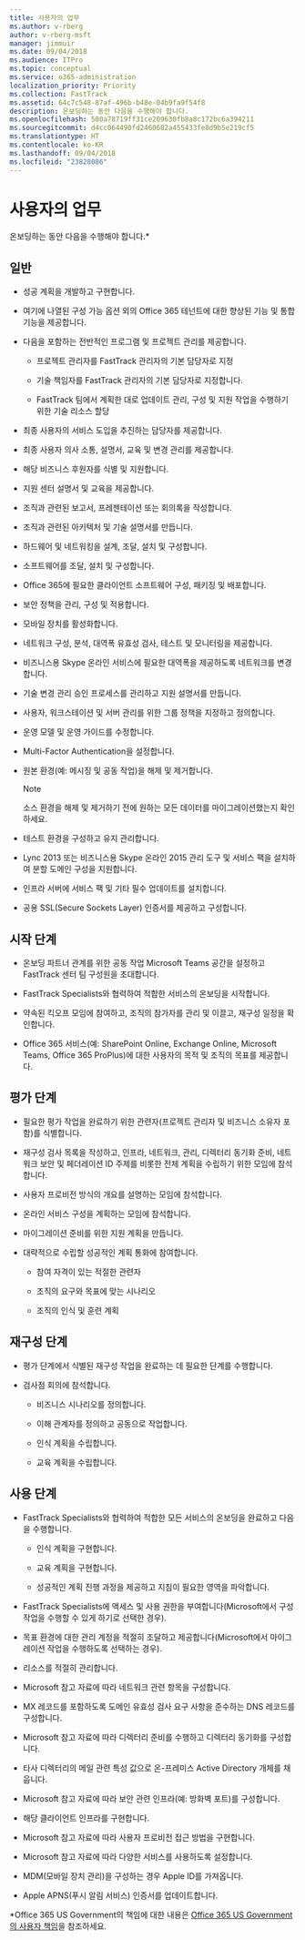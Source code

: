 ```yaml
---
title: 사용자의 업무
ms.author: v-rberg
author: v-rberg-msft
manager: jimmuir
ms.date: 09/04/2018
ms.audience: ITPro
ms.topic: conceptual
ms.service: o365-administration
localization_priority: Priority
ms.collection: FastTrack
ms.assetid: 64c7c548-87af-496b-b48e-04b9fa9f54f8
description: 온보딩하는 동안 다음을 수행해야 합니다.
ms.openlocfilehash: 500a78719ff31ce209630fb8a8c172bc6a394211
ms.sourcegitcommit: d4cc064490fd2460682a455433fe8d9b5e219cf5
ms.translationtype: HT
ms.contentlocale: ko-KR
ms.lasthandoff: 09/04/2018
ms.locfileid: "23828086"
---
```

# <a name="your-responsibilities"></a>사용자의 업무

온보딩하는 동안 다음을 수행해야 합니다.\*
  
## <a name="general"></a>일반

- 성공 계획을 개발하고 구현합니다.
    
- 여기에 나열된 구성 가능 옵션 외의 Office 365 테넌트에 대한 향상된 기능 및 통합 기능을 제공합니다. 
    
- 다음을 포함하는 전반적인 프로그램 및 프로젝트 관리를 제공합니다. 
    
  - 프로젝트 관리자를 FastTrack 관리자의 기본 담당자로 지정
    
  - 기술 책임자를 FastTrack 관리자의 기본 담당자로 지정합니다.
    
  - FastTrack 팀에서 계획한 대로 업데이트 관리, 구성 및 지원 작업을 수행하기 위한 기술 리소스 할당 
    
- 최종 사용자의 서비스 도입을 추진하는 담당자를 제공합니다.
    
- 최종 사용자 의사 소통, 설명서, 교육 및 변경 관리를 제공합니다.
    
- 해당 비즈니스 후원자를 식별 및 지원합니다. 
    
- 지원 센터 설명서 및 교육을 제공합니다. 
    
- 조직과 관련된 보고서, 프레젠테이션 또는 회의록을 작성합니다. 
    
- 조직과 관련된 아키텍처 및 기술 설명서를 만듭니다. 
    
- 하드웨어 및 네트워킹을 설계, 조달, 설치 및 구성합니다. 
    
- 소프트웨어를 조달, 설치 및 구성합니다. 
    
- Office 365에 필요한 클라이언트 소프트웨어 구성, 패키징 및 배포합니다.
    
- 보안 정책을 관리, 구성 및 적용합니다.
    
- 모바일 장치를 활성화합니다.
    
- 네트워크 구성, 분석, 대역폭 유효성 검사, 테스트 및 모니터링을 제공합니다. 
    
- 비즈니스용 Skype 온라인 서비스에 필요한 대역폭을 제공하도록 네트워크를 변경합니다.
    
- 기술 변경 관리 승인 프로세스를 관리하고 지원 설명서를 만듭니다.
    
- 사용자, 워크스테이션 및 서버 관리를 위한 그룹 정책을 지정하고 정의합니다.
    
- 운영 모델 및 운영 가이드를 수정합니다.
    
- Multi-Factor Authentication을 설정합니다.
    
- 원본 환경(예: 메시징 및 공동 작업)을 해제 및 제거합니다. 
    
    > [!NOTE]
    > 소스 환경을 해제 및 제거하기 전에 원하는 모든 데이터를 마이그레이션했는지 확인하세요. 
  
- 테스트 환경을 구성하고 유지 관리합니다.
    
- Lync 2013 또는 비즈니스용 Skype 온라인 2015 관리 도구 및 서비스 팩을 설치하여 분할 도메인 구성을 지원합니다.
    
- 인프라 서버에 서비스 팩 및 기타 필수 업데이트를 설치합니다. 
    
- 공용 SSL(Secure Sockets Layer) 인증서를 제공하고 구성합니다. 
    
## <a name="initiate-phase"></a>시작 단계

- 온보딩 파트너 관계를 위한 공동 작업 Microsoft Teams 공간을 설정하고 FastTrack 센터 팀 구성원을 초대합니다.
    
- FastTrack Specialists와 협력하여 적합한 서비스의 온보딩을 시작합니다. 
    
- 약속된 킥오프 모임에 참여하고, 조직의 참가자를 관리 및 이끌고, 재구성 일정을 확인합니다.
    
- Office 365 서비스(예: SharePoint Online, Exchange Online, Microsoft Teams, Office 365 ProPlus)에 대한 사용자의 목적 및 조직의 목표를 제공합니다.
    
## <a name="assess-phase"></a>평가 단계

- 필요한 평가 작업을 완료하기 위한 관련자(프로젝트 관리자 및 비즈니스 소유자 포함)를 식별합니다. 
    
- 재구성 검사 목록을 작성하고, 인프라, 네트워크, 관리, 디렉터리 동기화 준비, 네트워크 보안 및 페더레이션 ID 주제를 비롯한 전체 계획을 수립하기 위한 모임에 참석합니다. 
    
- 사용자 프로비전 방식의 개요를 설명하는 모임에 참석합니다. 
    
- 온라인 서비스 구성을 계획하는 모임에 참석합니다. 
    
- 마이그레이션 준비를 위한 지원 계획을 만듭니다. 
    
- 대략적으로 수립할 성공적인 계획 통화에 참여합니다.
    
  - 참여 자격이 있는 적절한 관련자
    
  - 조직의 요구와 목표에 맞는 시나리오
    
  - 조직의 인식 및 훈련 계획
    
## <a name="remediate-phase"></a>재구성 단계

- 평가 단계에서 식별된 재구성 작업을 완료하는 데 필요한 단계를 수행합니다. 
    
- 검사점 회의에 참석합니다. 
    
  - 비즈니스 시나리오를 정의합니다.
    
  - 이해 관계자를 정의하고 공동으로 작업합니다.
    
  - 인식 계획을 수립합니다.
    
  - 교육 계획을 수립합니다.
    
## <a name="enable-phase"></a>사용 단계

- FastTrack Specialists와 협력하여 적합한 모든 서비스의 온보딩을 완료하고 다음을 수행합니다.
    
  - 인식 계획을 구현합니다.
    
  - 교육 계획을 구현합니다.
    
  - 성공적인 계획 진행 과정을 제공하고 지침이 필요한 영역을 파악합니다.
    
- FastTrack Specialists에 액세스 및 사용 권한을 부여합니다(Microsoft에서 구성 작업을 수행할 수 있게 하기로 선택한 경우).
    
- 목표 환경에 대한 관리 계정을 적절히 조달하고 제공합니다(Microsoft에서 마이그레이션 작업을 수행하도록 선택하는 경우).
    
- 리소스를 적절히 관리합니다. 
    
- Microsoft 참고 자료에 따라 네트워크 관련 항목을 구성합니다.
    
- MX 레코드를 포함하도록 도메인 유효성 검사 요구 사항을 준수하는 DNS 레코드를 구성합니다.
    
- Microsoft 참고 자료에 따라 디렉터리 준비를 수행하고 디렉터리 동기화를 구성합니다.
    
- 타사 디렉터리의 메일 관련 특성 값으로 온-프레미스 Active Directory 개체를 채웁니다.
    
- Microsoft 참고 자료에 따라 보안 관련 인프라(예: 방화벽 포트)를 구성합니다.
    
- 해당 클라이언트 인프라를 구현합니다.
    
- Microsoft 참고 자료에 따라 사용자 프로비전 접근 방법을 구현합니다.
    
- Microsoft 참고 자료에 따라 다양한 서비스를 사용하도록 설정합니다.
    
- MDM(모바일 장치 관리)을 구성하는 경우 Apple ID를 가져옵니다.
    
- Apple APNS(푸시 알림 서비스) 인증서를 업데이트합니다.
    
\*Office 365 US Government의 책임에 대한 내용은 [Office 365 US Government의 사용자 책임](US-Gov-appendix-your-responsibilities.md)을 참조하세요.
  

